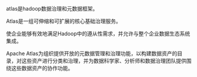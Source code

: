 atlas是hadoop数据治理和元数据框架。

Atlas是一组可伸缩和可扩展的核心基础治理服务。

使企业能够有效地满足Hadoop中的遵从性需求，并允许与整个企业数据生态系统集成。

Apache Atlas为组织提供开放的元数据管理和治理功能，以构建数据资产的目录，对这些资产进行分类和治理，并为数据科学家、分析师和数据治理团队提供围绕这些数据资产的协作功能。

